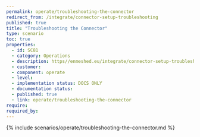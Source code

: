 ```yaml
---
permalink: operate/troubleshooting-the-connector
redirect_from: /integrate/connector-setup-troubleshooting
published: true
title: "Troubleshooting the Connector"
type: scenario
toc: true
properties:
  - id: SC81
  - category: Operations
  - description: https//enmeshed.eu/integrate/connector-setup-troubleshooting
  - customer:
  - component: operate
  - level:
  - implementation status: DOCS ONLY
  - documentation status:
  - published: true
  - link: operate/troubleshooting-the-connector
require:
required_by:
---
```


{% include scenarios/operate/troubleshooting-the-connector.md %}
